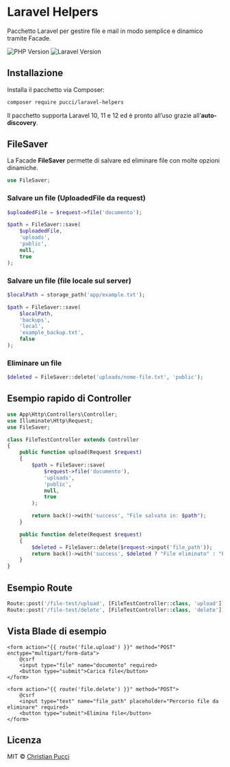 
# Laravel Helpers

Pacchetto Laravel per gestire file e mail in modo semplice e dinamico tramite Facade.

![PHP Version](https://img.shields.io/badge/php-8.0%2B-brightgreen)
![Laravel Version](https://img.shields.io/badge/laravel-10%2B-blue)

## Installazione

Installa il pacchetto via Composer:

```bash
composer require pucci/laravel-helpers
```

Il pacchetto supporta Laravel 10, 11 e 12 ed è pronto all’uso grazie all’**auto-discovery**.

## FileSaver

La Facade **FileSaver** permette di salvare ed eliminare file con molte opzioni dinamiche.

```php
use FileSaver;
```

### Salvare un file (UploadedFile da request)

```php
$uploadedFile = $request->file('documento');

$path = FileSaver::save(
    $uploadedFile,
    'uploads',
    'public',
    null,
    true
);
```

### Salvare un file (file locale sul server)

```php
$localPath = storage_path('app/example.txt');

$path = FileSaver::save(
    $localPath,
    'backups',
    'local',
    'example_backup.txt',
    false
);
```

### Eliminare un file

```php
$deleted = FileSaver::delete('uploads/nome-file.txt', 'public');
```

## Esempio rapido di Controller

```php
use App\Http\Controllers\Controller;
use Illuminate\Http\Request;
use FileSaver;

class FileTestController extends Controller
{
    public function upload(Request $request)
    {
        $path = FileSaver::save(
            $request->file('documento'),
            'uploads',
            'public',
            null,
            true
        );

        return back()->with('success', "File salvato in: $path");
    }

    public function delete(Request $request)
    {
        $deleted = FileSaver::delete($request->input('file_path'));
        return back()->with('success', $deleted ? "File eliminato" : "File non trovato");
    }
}
```

## Esempio Route

```php
Route::post('/file-test/upload', [FileTestController::class, 'upload'])->name('file.upload');
Route::post('/file-test/delete', [FileTestController::class, 'delete'])->name('file.delete');
```

## Vista Blade di esempio

```blade
<form action="{{ route('file.upload') }}" method="POST" enctype="multipart/form-data">
    @csrf
    <input type="file" name="documento" required>
    <button type="submit">Carica file</button>
</form>

<form action="{{ route('file.delete') }}" method="POST">
    @csrf
    <input type="text" name="file_path" placeholder="Percorso file da eliminare" required>
    <button type="submit">Elimina file</button>
</form>
```

## Licenza

MIT © [Christian Pucci](https://github.com/ChristianPucci91)
